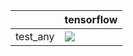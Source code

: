 |          | tensorflow                                                                                                                                                                             |
|:---------|:---------------------------------------------------------------------------------------------------------------------------------------------------------------------------------------|
| test_any | <a href="https://github.com/unifyai/ivy/actions/runs/3661530692/jobs/6189823594" rel="noopener noreferrer" target="_blank"><img src=https://img.shields.io/badge/-success-success></a> |